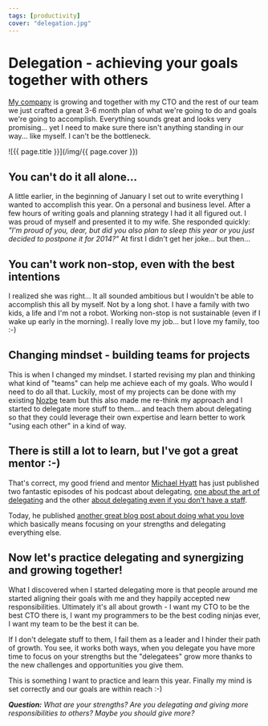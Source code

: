 ```yaml
---
tags: [productivity]
cover: "delegation.jpg"
---
```


# Delegation - achieving your goals together with others

[My company][n] is growing and together with my CTO and the rest of our team we just crafted a great 3-6 month plan of what we're going to do and goals we're going to accomplish. Everything sounds great and looks very promising... yet I need to make sure there isn't anything standing in our way... like myself. I can't be the bottleneck.

<!--More-->

![{{ page.title }}](/img/{{ page.cover }})

## You can't do it all alone…

A little earlier, in the beginning of January I set out to write everything I wanted to accomplish this year. On a personal and business level. After a few hours of writing goals and planning strategy I had it all figured out. I was proud of myself and presented it to my wife. She responded quickly: *"I'm proud of you, dear, but did you also plan to sleep this year or you just decided to postpone it for 2014?"* At first I didn't get her joke... but then...

## You can't work non-stop, even with the best intentions

I realized she was right... It all sounded ambitious but I wouldn't be able to accomplish this all by myself. Not by a long shot. I have a family with two kids, a life and I'm not a robot. Working non-stop is not sustainable (even if I wake up early in the morning). I really love my job... but I love my family, too :-)

## Changing mindset - building teams for projects

This is when I changed my mindset. I started revising my plan and thinking what kind of "teams" can help me achieve each of my goals. Who would I need to do all that. Luckily, most of my projects can be done with my existing [Nozbe][n] team but this also made me re-think my approach and I started to delegate more stuff to them... and teach them about delegating so that they could leverage their own expertise and learn better to work "using each other" in a kind of way.

## There is still a lot to learn, but I've got a great mentor :-)

That's correct, my good friend and mentor [Michael Hyatt][mh] has just published two fantastic episodes of his podcast about delegating, [one about the art of delegating][1] and the other [about delegating even if you don't have a staff][2].

Today, he published [another great blog post about doing what you love][3] which basically means focusing on your strengths and delegating everything else.

## Now let's practice delegating and synergizing and growing together!

What I discovered when I started delegating more is that people around me started aligning their goals with me and they happily accepted new responsibilities. Ultimately it's all about growth - I want my CTO to be the best CTO there is, I want my programmers to be the best coding ninjas ever, I want my team to be the best it can be. 

If I don't delegate stuff to them, I fail them as a leader and I hinder their path of growth. You see, it works both ways, when you delegate you have more time to focus on your strengths but the "delegatees" grow more thanks to the new challenges and opportunities you give them.

This is something I want to practice and learn this year. Finally my mind is set correctly and our goals are within reach :-)

***Question:** What are your strengths? Are you delegating and giving more responsibilities to others? Maybe you should give more?*

[mh]: http://www.michaelhyatt.com/
[1]: http://michaelhyatt.com/042-the-fine-art-of-delegation-part-1-podcast.html
[2]: http://michaelhyatt.com/043-how-to-delegate-even-if-you-dont-have-a-staff-podcast.html
[3]: http://michaelhyatt.com/more-of-what-you-love.html
[n]: http://www.nozbe.com/
[ns]: http://www.nozbe.com/signup
[p]: /magazine/
[s]: /productive_show
[t]: http://twitter.com/MSliwinski
[i]: /ipadonly
[e]: /how-i-use-evernote
[d]: http://db.tt/kD7Liux

[n]: https://michael.gratis/nozbe